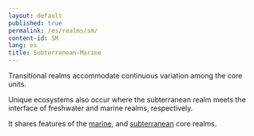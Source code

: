 ```yaml
---
layout: default
published: true
permalink: /es/realms/sm/
content-id: SM
lang: es
title: Subterranean-Marine
---
```


Transitional realms accommodate continuous variation among the core units.

Unique ecosystems also occur where the subterranean realm meets the interface of freshwater and marine realms, respectively.

It shares features of the [marine](/explore/realms/M), and [subterranean](/explore/realms/S) core realms.
